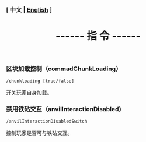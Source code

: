 

### [ 中文 | [English](/carpetamsaddition/en_us/Commands_en) ]

# <center>------ 指 令 ------</center>

&emsp;

### 区块加载控制（commadChunkLoading）

`/chunkloading [true/false]`

开关玩家自身加载。


### 禁用铁砧交互（anvilInteractionDisabled)

`/anvilInteractionDisabledSwitch`

控制玩家是否可与铁砧交互。